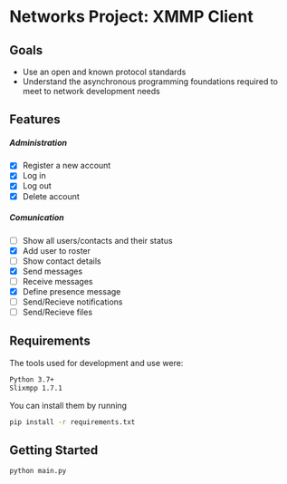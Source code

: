 # Networks Project: XMMP Client

## Goals
- Use an open and known protocol standards
- Understand the asynchronous programming foundations required to meet to network development needs

## Features
##### Administration
- [x] Register a new account
- [x] Log in
- [x] Log out
- [x] Delete account
##### Comunication
- [ ] Show all users/contacts and their status
- [x] Add user to roster
- [ ] Show contact details
- [x] Send messages
- [ ] Receive messages
- [x] Define presence message
- [ ] Send/Recieve notifications
- [ ] Send/Recieve files

## Requirements
The tools used for development and use were:
```sh
Python 3.7+
Slixmpp 1.7.1
```
You can install them by running
```sh
pip install -r requirements.txt 
```


## Getting Started
```sh
python main.py
```

